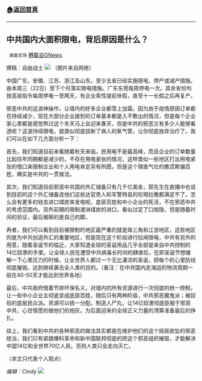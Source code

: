 ###  [:house:返回首頁](https://github.com/ourhimalayas/txt)
---


## 中共国内大面积限电，背后原因是什么？
` 澳喜农场` [轉載自GNews](https://gnews.org/zh-hans/1550831/)

撰稿：自由战士
![](https://assets.gnews.org/wp-content/uploads/2021/09/04AD0FA7-092F-4331-B49F-ABC0E771616E.jpeg)
（图片来自网络）

中国广东、安徽、江苏、浙江及山东，至少五省已经实施限电、停产或减产措施。由本周三（22日）至下个月落实限电措施。广东东莞每周停电一次。其余省份均按高层指令每周停电一至两天，有企业索性提前休假，直至十一长假之后再复产。

邪恶中共的这波神操作，让墙内的好多企业都雪上加霜，因为由于疫情原因订单都在持续减少，现在大部分企业接到的订单基本都是入不敷出的情况，但是每个企业家心里都是感觉熬过这个冬天马上会迎来春天，但是中共的邪恶又有多少人能够看透呢？这波持续限电，就类似彻底拔断了病人的氧气管，让你彻底放弃治疗了。我们可以在如下几方面分析一下：

首先，我们知道目前来看随着秋天来临，民用电不是最高峰，而且企业的订单数量比起往年同期都是减少的，不存在用电紧张的情况，这样类似一些地区打出用电紧张的借口来限制企业和个人用电肯定另有所图，但是这个理直气壮的撒谎欺骗百姓，确实是中共的一贯做法。

其次，我们知道目前邪恶中共国的外汇储备只有几千亿美金，郭先生在直播中也说到目前的这个外汇储备连他们这些达官贵人和军警特县的吃喝拉撒都满足不了。怎么会有更多的钱去进口煤炭来发电呢。底层百姓和中小企业的死活，不在邪恶中共的考虑范围内。另外前期的限制澳洲煤炭的进口，看似过足了口炮隐，但是随着时间的验证，最后被砸的是自己的脚。

再者，我们可以看到目前被限制的地区最严重的就是珠三角和江浙地区，这些地区的是为中共创造外汇的重要地区，但是现在这个阶段进行拉闸限电，中共有另外的用意，随着圣诞节的临近，大家知道全球的圣诞用品几乎全部是来自中共控制的14亿奴隶的手里。让全球人民在遭受中共病毒长时间的肆虐后，在即圣诞节想缓解一下心里压力的时候，让全世界人都过一个无比凄凉的圣诞，把每个的心里防线彻底摧毁。达到继续袭击全人类的目的。（备注：在中共国内走海运的物流周期一般在40-50天才能达到世界各地）

最后，中共政府借着节排环保名义，对墙内的所有资源进行一次彻底的统一控制，让一些中小企业主彻底变成底层百姓，随后只有两种阶级，中共邪恶魔鬼派；被奴役的底层民众派。资源可以统一分配。制造人尸丸，让14亿奴隶彻底臣服于邪恶中共，心甘情愿的做他们的炮灰。为后面迎来的全球正义力量的清算准备最后的挣扎。

综上，我们看到中共的各种邪恶的做法其实都是在维护他们的这个摇摇欲坠的邪恶统治，我们只有紧跟爆料革命和新中国联邦彻底的把这个邪恶组织摧毁，才能解决中国14亿和全世界70亿人民。否则人类只会走向灭亡。

（本文只代表个人观点）

*编辑：Cindy*
![](https://assets.gnews.org/wp-content/uploads/2021/09/澳喜图标2-1.jpg)
